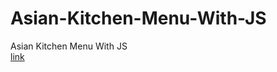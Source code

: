 # Asian-Kitchen-Menu-With-JS
Asian Kitchen Menu With JS 
<br>
[link](https://byrayhana.github.io/Asian-Kitchen-Menu-With-JS/)

